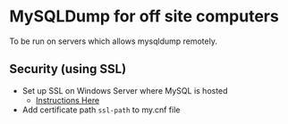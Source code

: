 # MySQLDump for off site computers
To be run on servers which allows mysqldump remotely. 

## Security (using SSL)
- Set up SSL on Windows Server where MySQL is hosted
    - [Instructions Here](https://serverfault.com/questions/783861/enabling-ssl-in-mysql-when-using-windows-as-a-server-and-client)
- Add certificate path `ssl-path` to my.cnf file 